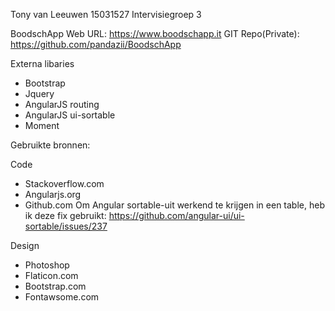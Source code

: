 Tony van Leeuwen
15031527
Intervisiegroep 3

BoodschApp Web URL:	 	https://www.boodschapp.it
GIT Repo(Private):		https://github.com/pandazii/BoodschApp

Externa libaries
- Bootstrap
- Jquery
- AngularJS routing
- AngularJS ui-sortable
- Moment

Gebruikte bronnen:

Code
- Stackoverflow.com
- Angularjs.org
- Github.com
Om Angular sortable-uit werkend te krijgen in een table, heb ik deze fix gebruikt: https://github.com/angular-ui/ui-sortable/issues/237

Design
- Photoshop
- Flaticon.com
- Bootstrap.com
- Fontawsome.com

